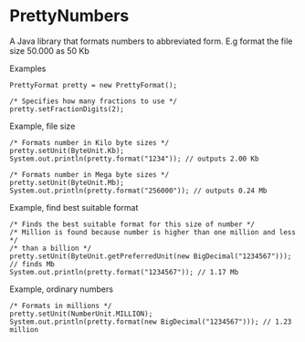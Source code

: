 PrettyNumbers
=============

A Java library that formats numbers to abbreviated form. E.g format the file size 50.000 as 50 Kb 

Examples

    PrettyFormat pretty = new PrettyFormat();

    /* Specifies how many fractions to use */
    pretty.setFractionDigits(2);
    

Example, file size

    /* Formats number in Kilo byte sizes */
    pretty.setUnit(ByteUnit.Kb);
    System.out.println(pretty.format("1234")); // outputs 2.00 Kb

    /* Formats number in Mega byte sizes */
    pretty.setUnit(ByteUnit.Mb);
    System.out.println(pretty.format("256000")); // outputs 0.24 Mb

Example, find best suitable format

    /* Finds the best suitable format for this size of number */
    /* Million is found because number is higher than one million and less */
    /* than a billion */
    pretty.setUnit(ByteUnit.getPreferredUnit(new BigDecimal("1234567"))); // finds Mb
    System.out.println(pretty.format("1234567")); // 1.17 Mb

Example, ordinary numbers

    /* Formats in millions */
    pretty.setUnit(NumberUnit.MILLION);
    System.out.println(pretty.format(new BigDecimal("1234567"))); // 1.23 million